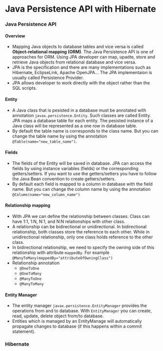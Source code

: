 # Java Persistence API with Hibernate

### Java Persistence API
#### Overview
* Mapping Java objects to database tables and vice versa is called **Object-relational mapping (ORM)**. The Java Persistence  API is one of approaches for ORM. Using JPA developer can map, upadte, store and retrieve Java objects from relational database and vice versa.
* JPA is the specification and there are many implementations such as Hibernate, EclipseLink, Apache OpenJPA... The JPA implementaion is usually called Persistence Provider.
* JPA allows developer to work directly with the object rather than the SQL scripts.

#### Entity
* A Java class that is pesisted in a database must be annotated with annotation ```javax.persistence.Entity```. Such classes are called Entity. JPA maps a database table for each entity. The pesisted instance of a Java class will be represented as a one row in database table.
* By default the table name is corresponds to the class name. But you can change the table name by using the annotation ```@Table(name="new_table_name")```. 

#### Fields
* The fields of the Entity will be saved in database. JPA can access the fields by using instance variables (fields) or the corresponding getters/setters. If you want to use the getters/setters you have to follow the Java Bean convention to create getters/setters.
* By default each field is mapped to a column in database with the field name. But you can change the column name by using the annotation ```@Column(name="new_column_name")```

#### Relationship mapping
* With JPA we can define the relationship between classes. Class can have 1:1, 1:N, N:1, and N:N relationships with other class.
* A relationship can be bidirectional or unidirectional. In bidirectional relationship, both classes store the reference to each other. While in unidirectional relationship, only one class holds reference to the other class.
* In bidirectional relationship, we need to specify the owning side of this relationship with attribute ```mappedBy```. For example ```@ManyToMany(mappedBy="attributeOfOwningClass")```
* Relationship annotation
    * ```@OneToOne```
    * ```@OneToMany```
    * ```@ManyToOne```
    * ```@ManyToMany```

#### Entity Manager
* The entity manager ```javax.persistence.EntityManager``` provides the operations from and to database. With ```EntityManager``` you can create, read, update, delete object from/to database.
* Entities which is managed by an EntityManage will automatically propagate changes to database (if this happens within a commit statement).



### Hibernate


